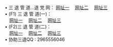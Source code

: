&#8226; 三 退 管 道...退 党 网：
<a href="http://nb33.ga/go/8/" target="_blank">网址一</a>
　<a href="http://css22.gq/go/8/" target="_blank">网址二</a>
　<a href="http://qq404.cf/go/8/" target="_blank">网址三</a>
　<br />
&#8226; (F1) 三 退 管 道(一)：<br />
　<a href="http://nb33.ga/d/" target="_blank">网址一</a>
　<a href="http://css22.gq/d/" target="_blank">网址二</a>
　<a href="http://qq404.cf/d/" target="_blank">网址三</a><br />
&#8226; (F2)三 退 管 道(二)：<br />
　<a href="http://nb33.ga/dd/" target="_blank">网址一</a>
　<a href="http://css22.gq/dd/" target="_blank">网址二</a>
　<a href="http://qq404.cf/dd/" target="_blank">网址三</a><br />
&#8226; 协助三退QQ :
2965556046<br />
